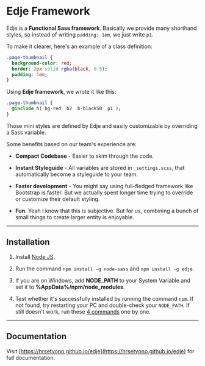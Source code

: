 # Edje Framework
Edje is a **Functional Sass framework**. Basically we provide many shorthand styles, so instead of writing `padding: 1em`, we just write `p1`.

To make it clearer, here's an example of a class definition:

```sass
.page-thumbnail {
  background-color: red;
  border: 2px solid rgba(black, 0.5);
  padding: 1em;
}
```

Using **Edje framework**, we wrote it like this:

```sass
.page-thumbnail {
  @include h( bg-red  b2  b-black50  p1 );
}
```

Those mini styles are defined by Edje and easily customizable by overriding a Sass variable.

Some benefits based on our team's experience are:

- **Compact Codebase** - Easier to skim through the code.

- **Instant Styleguide** - All variables are stored in `_settings.scss`, that automatically become a styleguide to your team.

- **Faster development** - You might say using full-fledged framework like Bootstrap is faster. But we actually spent longer time trying to override or customize their default styling.

- **Fun**. Yeah I know that this is subjective. But for us, combining a bunch of small things to create larger entity is enjoyable.

-----

## Installation

1. Install [Node JS](https://nodejs.org/en/download/).

1. Run the command `npm install -g node-sass` and `npm install -g edje`.

1. If you are on Windows, add **NODE_PATH** to your System Variable and set it to **%AppData%/npm/node_modules**.

1. Test whether it's successfully installed by running the command `npm`. If not found, try restarting your PC and double-check your `NODE_PATH`. If still doesn't work, run these [4 commands](http://stackoverflow.com/a/9588052/1318622) one by one.

-----

## Documentation

Visit [https://hrsetyono.github.io/edje](https://hrsetyono.github.io/edje) for full documentation.